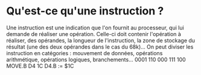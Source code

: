 # Qu'est-ce qu'une instruction ?
Une instruction est une indication que l'on fournit au processeur, qui lui demande de réaliser une opération. Celle-ci doit contenir l'opération à réaliser, des opérandes, la longueur de l'instruction, la zone de stockage du résultat (une des deux opérandes dans le cas du 68k)… On peut diviser les instruction en catégories : mouvement de données, opérations arithmétique, opérations logiques, branchements… 
0001 110 000 111 100
MOVE.B D4 1C
D4.B := $1C
